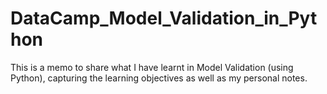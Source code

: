 # DataCamp_Model_Validation_in_Python
This is a memo to share what I have learnt in Model Validation (using Python), capturing the learning objectives as well as my personal notes. 
